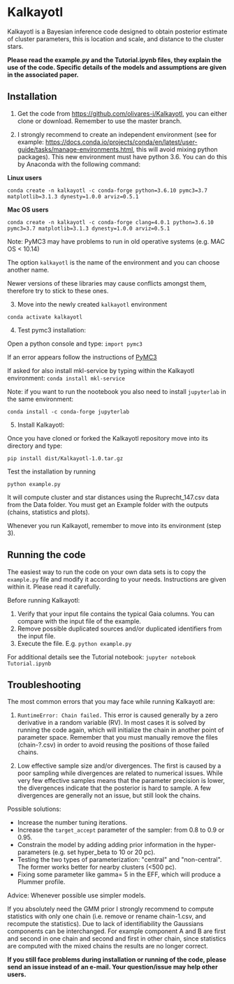 # Kalkayotl
Kalkayotl is a Bayesian inference code designed to obtain posterior estimate of cluster parameters, this is location and scale, and distance to the cluster stars.

**Please read the example.py and the Tutorial.ipynb files, they explain the use of the code. Specific details of the models and assumptions are given in the associated paper.**



## Installation

1. Get the code from https://github.com/olivares-j/Kalkayotl, you can either clone or download. Remember to use the master branch.


2. I strongly recommend to create an independent environment (see for example: https://docs.conda.io/projects/conda/en/latest/user-guide/tasks/manage-environments.html, this will avoid mixing python packages). This new environment must have python 3.6.
You can do this by Anaconda with the following command:

**Linux users**
```
conda create -n kalkayotl -c conda-forge python=3.6.10 pymc3=3.7 matplotlib=3.1.3 dynesty=1.0.0 arviz=0.5.1
```
**Mac OS users**
```
conda create -n kalkayotl -c conda-forge clang=4.0.1 python=3.6.10 pymc3=3.7 matplotlib=3.1.3 dynesty=1.0.0 arviz=0.5.1
```
Note: PyMC3 may have problems to run in old operative systems (e.g. MAC OS < 10.14)

The option `kalkayotl` is the name of the environment and you can choose another name.

Newer versions of these libraries may cause conflicts amongst them, therefore try to stick to these ones.

3. Move into the newly created `kalkayotl` environment

```conda activate kalkayotl```


4. Test pymc3 installation:

Open a python console and type:
```import pymc3```

If an error appears follow the instructions of [PyMC3](https://docs.pymc.io/)

If asked for also install mkl-service by typing within the Kalkayotl environment:
`conda install mkl-service`

Note: if you want to run the nootebook you also need to install `jupyterlab` in the same environment:
```
conda install -c conda-forge jupyterlab
```



5. Install Kalkayotl:

Once you have cloned or forked the Kalkayotl repository move into its directory and type:

```
pip install dist/Kalkayotl-1.0.tar.gz
```

Test the installation by running

```
python example.py
```

It will compute cluster and star distances using the Ruprecht_147.csv data from the Data folder. You must get an Example folder with the outputs (chains, statistics and plots).

Whenever you run Kalkayotl, remember to move into its environment (step 3).

## Running the code

The easiest way to run the code on your own data sets is to copy the ``example.py`` file and modify it according to your needs. Instructions are given within it. Please read it carefully.

Before running Kalkayotl:

1. Verify that your input file contains the typical Gaia columns. You can compare with the input file of the example. 
2. Remove possible duplicated sources and/or duplicated identifiers from the input file.
3. Execute the file. E.g. ```python example.py```

For additional details see the Tutorial notebook:
`jupyter notebook Tutorial.ipynb`

## Troubleshooting


The most common errors that you may face while running Kalkayotl are:

1. ``RuntimeError: Chain failed.``
 This error is caused generally by a zero derivative in a random variable (RV). In most cases it is solved by running the code again, which will initialize the chain in another point of parameter space. Remember that you must manually remove the files (chain-?.csv) in order to avoid reusing the positions of those failed chains.

2. Low effective sample size and/or divergences.
 The first is caused by a poor sampling while divergences are related to numerical issues. While very few effective samples means that the parameter precision is lower, the divergences indicate that the posterior is hard to sample. A few divergences are generally not an issue, but still look the chains.

 Possible solutions:
 * Increase the number tuning iterations. 
 * Increase the ``target_accept`` parameter of the sampler: from 0.8 to 0.9 or 0.95. 
 * Constrain the model by adding adding prior information in the hyper-parameters (e.g. set hyper_beta to 10 or 20 pc).
 * Testing the two types of parameterization: "central" and "non-central". The former works better for nearby clusters (<500 pc).
 * Fixing some parameter like gamma= 5 in the EFF, which will produce a Plummer profile.

 Advice: Whenever possible use simpler models.

 If you absolutely need the GMM prior I strongly recommend to compute statistics with only one chain (i.e. remove or rename chain-1.csv, and recompute the statistics). Due to lack of identifiability the Gaussians components can be interchanged. For example component A and B are first and second in one chain and second and first in other chain, since statistics are computed with the mixed chains the results are no longer correct.
 
**If you still face problems during installation or running of the code, please send an issue instead of an e-mail. Your question/issue may help other users.**

